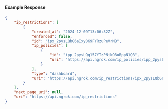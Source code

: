 <!-- Code generated for API Clients. DO NOT EDIT. -->

#### Example Response

```json
{
	"ip_restrictions": [
		{
			"created_at": "2024-12-09T13:06:32Z",
			"enforced": false,
			"id": "ipx_2pysLQbG6aIxy8K9FYRzuPeVrMB",
			"ip_policies": [
				{
					"id": "ipp_2pysLQq157YTzPNikO8uRppN1QB",
					"uri": "https://api.ngrok.com/ip_policies/ipp_2pysLQq157YTzPNikO8uRppN1QB"
				}
			],
			"type": "dashboard",
			"uri": "https://api.ngrok.com/ip_restrictions/ipx_2pysLQbG6aIxy8K9FYRzuPeVrMB"
		}
	],
	"next_page_uri": null,
	"uri": "https://api.ngrok.com/ip_restrictions"
}
```
